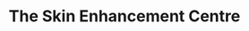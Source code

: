 ---
title: "The Skin Enhancement Centre"
url: /edmonton/the-skin-enhancement-centre/
shop: Kosmetik
---